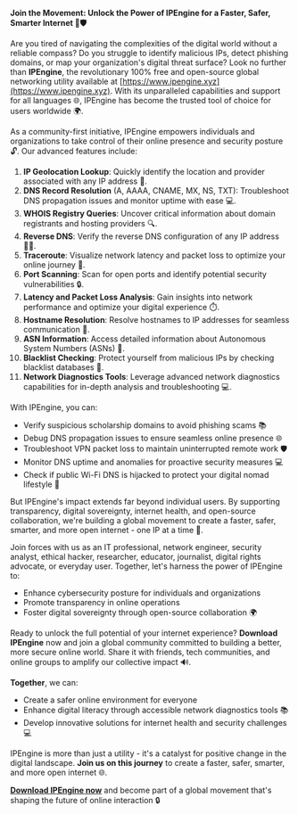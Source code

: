 **Join the Movement: Unlock the Power of IPEngine for a Faster, Safer, Smarter Internet 🚀🛡️**

Are you tired of navigating the complexities of the digital world without a reliable compass? Do you struggle to identify malicious IPs, detect phishing domains, or map your organization's digital threat surface? Look no further than **IPEngine**, the revolutionary 100% free and open-source global networking utility available at [https://www.ipengine.xyz](https://www.ipengine.xyz). With its unparalleled capabilities and support for all languages 🌐, IPEngine has become the trusted tool of choice for users worldwide 🌍.

As a community-first initiative, IPEngine empowers individuals and organizations to take control of their online presence and security posture 🔓. Our advanced features include:

1.  **IP Geolocation Lookup**: Quickly identify the location and provider associated with any IP address 📍.
2.  **DNS Record Resolution** (A, AAAA, CNAME, MX, NS, TXT): Troubleshoot DNS propagation issues and monitor uptime with ease 💻.
3.  **WHOIS Registry Queries**: Uncover critical information about domain registrants and hosting providers 🔍.
4.  **Reverse DNS**: Verify the reverse DNS configuration of any IP address 🕵️‍♂️.
5.  **Traceroute**: Visualize network latency and packet loss to optimize your online journey 🚗.
6.  **Port Scanning**: Scan for open ports and identify potential security vulnerabilities 🔒.
7.  **Latency and Packet Loss Analysis**: Gain insights into network performance and optimize your digital experience ⏱️.
8.  **Hostname Resolution**: Resolve hostnames to IP addresses for seamless communication 📡.
9.  **ASN Information**: Access detailed information about Autonomous System Numbers (ASNs) 🔑.
10. **Blacklist Checking**: Protect yourself from malicious IPs by checking blacklist databases 🔴.
11. **Network Diagnostics Tools**: Leverage advanced network diagnostics capabilities for in-depth analysis and troubleshooting 💻.

With IPEngine, you can:

*   Verify suspicious scholarship domains to avoid phishing scams 📚
*   Debug DNS propagation issues to ensure seamless online presence 🌐
*   Troubleshoot VPN packet loss to maintain uninterrupted remote work 🛡️
*   Monitor DNS uptime and anomalies for proactive security measures 💻
*   Check if public Wi-Fi DNS is hijacked to protect your digital nomad lifestyle 🚀

But IPEngine's impact extends far beyond individual users. By supporting transparency, digital sovereignty, internet health, and open-source collaboration, we're building a global movement to create a faster, safer, smarter, and more open internet - one IP at a time 🔑.

Join forces with us as an IT professional, network engineer, security analyst, ethical hacker, researcher, educator, journalist, digital rights advocate, or everyday user. Together, let's harness the power of IPEngine to:

*   Enhance cybersecurity posture for individuals and organizations
*   Promote transparency in online operations
*   Foster digital sovereignty through open-source collaboration 🌍

Ready to unlock the full potential of your internet experience? **Download IPEngine** now and join a global community committed to building a better, more secure online world. Share it with friends, tech communities, and online groups to amplify our collective impact 🔊.

**Together**, we can:

*   Create a safer online environment for everyone
*   Enhance digital literacy through accessible network diagnostics tools 📚
*   Develop innovative solutions for internet health and security challenges 💻

IPEngine is more than just a utility - it's a catalyst for positive change in the digital landscape. **Join us on this journey** to create a faster, safer, smarter, and more open internet 🌐.

[**Download IPEngine now**](https://www.ipengine.xyz) and become part of a global movement that's shaping the future of online interaction 🔒